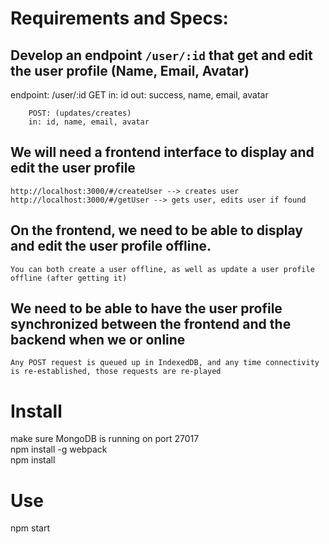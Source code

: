 

# Requirements and Specs:
## Develop an endpoint `/user/:id` that get and edit the user profile (Name, Email, Avatar) 
endpoint:
	/user/:id
		GET
		in: id
		out: success, name, email, avatar

		POST: (updates/creates)
		in: id, name, email, avatar


## We will need a frontend interface to display and edit the user profile
	http://localhost:3000/#/createUser --> creates user
	http://localhost:3000/#/getUser --> gets user, edits user if found

## On the frontend, we need to be able to display and edit the user profile offline.
	You can both create a user offline, as well as update a user profile offline (after getting it)

## We need to be able to have the user profile synchronized between the frontend and the backend when we or online
	Any POST request is queued up in IndexedDB, and any time connectivity is re-established, those requests are re-played


Install
=======
make sure MongoDB is running on port 27017  
npm install -g webpack  
npm install  

Use
====
npm start
